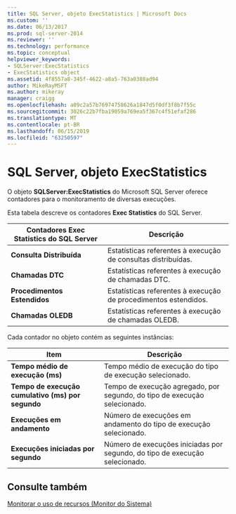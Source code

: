 ```yaml
---
title: SQL Server, objeto ExecStatistics | Microsoft Docs
ms.custom: ''
ms.date: 06/13/2017
ms.prod: sql-server-2014
ms.reviewer: ''
ms.technology: performance
ms.topic: conceptual
helpviewer_keywords:
- SQLServer:ExecStatistics
- ExecStatistics object
ms.assetid: 4f8557a8-345f-4622-a8a5-763a0388ad94
author: MikeRayMSFT
ms.author: mikeray
manager: craigg
ms.openlocfilehash: a09c2a57b76974758626a1847d5f0df3f8b7f55c
ms.sourcegitcommit: 3026c22b7fba19059a769ea5f367c4f51efaf286
ms.translationtype: MT
ms.contentlocale: pt-BR
ms.lasthandoff: 06/15/2019
ms.locfileid: "63250597"
---
```

# <a name="sql-server-execstatistics-object"></a>SQL Server, objeto ExecStatistics
  O objeto **SQLServer:ExecStatistics** do Microsoft SQL Server oferece contadores para o monitoramento de diversas execuções.  
  
 Esta tabela descreve os contadores **Exec Statistics** do SQL Server.  
  
|Contadores Exec Statistics do SQL Server|Descrição|  
|-----------------------------------------|-----------------|  
|**Consulta Distribuída**|Estatísticas referentes à execução de consultas distribuídas.|  
|**Chamadas DTC**|Estatísticas referentes à execução de chamadas DTC.|  
|**Procedimentos Estendidos**|Estatísticas referentes à execução de procedimentos estendidos.|  
|**Chamadas OLEDB**|Estatísticas referentes à execução de chamadas OLEDB.|  
  
 Cada contador no objeto contém as seguintes instâncias:  
  
|Item|Descrição|  
|----------|-----------------|  
|**Tempo médio de execução (ms)**|Tempo médio de execução do tipo de execução selecionado.|  
|**Tempo de execução cumulativo (ms) por segundo**|Tempo de execução agregado, por segundo, do tipo de execução selecionado.|  
|**Execuções em andamento**|Número de execuções em andamento do tipo de execução selecionado.|  
|**Execuções iniciadas por segundo**|Número de execuções iniciadas por segundo, do tipo de execução selecionado.|  
  
## <a name="see-also"></a>Consulte também  
 [Monitorar o uso de recursos &#40;Monitor do Sistema&#41;](monitor-resource-usage-system-monitor.md)  
  
  
